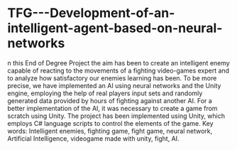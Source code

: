 # TFG---Development-of-an-intelligent-agent-based-on-neural-networks
n this End of Degree Project the aim has been to create an intelligent enemy capable of reacting to the movements of a fighting video-games expert and to analyze how satisfactory our enemies learning has been. To be more precise, we have implemented an AI using neural networks and the Unity engine, employing the help of real players input sets and randomly generated data provided by hours of fighting against another AI. For a better implementation of the AI, it was necessary to create a game from scratch using Unity. The project has been implemented using Unity, which employs C# language scripts to control the elements of the game. Key words: Intelligent enemies, fighting game, fight game, neural network, Artificial Intelligence, videogame made with unity, fight, AI.

